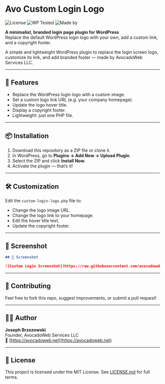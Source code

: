 # Avo Custom Login Logo

![License](https://img.shields.io/badge/license-MIT-green)
![WP Tested](https://img.shields.io/badge/WordPress-6.5-blue)
![Made by](https://img.shields.io/badge/Made%20by-AvocadoWeb-brightgreen)

**A minimalist, branded login page plugin for WordPress**  
Replace the default WordPress login logo with your own, add a custom link, and a copyright footer.

A simple and lightweight WordPress plugin to replace the login screen logo, customize its link, and add branded footer — made by AvocadoWeb Services LLC.

---

## 🔧 Features
- Replace the WordPress login logo with a custom image.
- Set a custom logo link URL (e.g. your company homepage).
- Update the logo hover title.
- Display a copyright footer.
- Lightweight: just one PHP file.

---

## 📦 Installation

1. Download this repository as a ZIP file or clone it.
2. In WordPress, go to **Plugins → Add New → Upload Plugin**.
3. Select the ZIP and click **Install Now**.
4. Activate the plugin — that’s it!

---

## 🛠️ Customization

Edit the `custom-login-logo.php` file to:
- Change the logo image URL.
- Change the logo link to your homepage.
- Edit the hover title text.
- Update the copyright footer.

---

## 📸 Screenshot

```markdown
## 📸 Screenshot

![Custom Login Screenshot](https://raw.githubusercontent.com/avocadowebservices/AvoCustomLoginLogo/main/screenshot.png)
```

---

## 🤝 Contributing

Feel free to fork this repo, suggest improvements, or submit a pull request!

---

## 🧑‍💻 Author

**Joseph Brzezowski**  
Founder, AvocadoWeb Services LLC  
🔗 [https://avocadoweb.net](https://avocadoweb.net)

---

## 📄 License

This project is licensed under the MIT License. See [LICENSE.md](LICENSE.md) for full terms.
